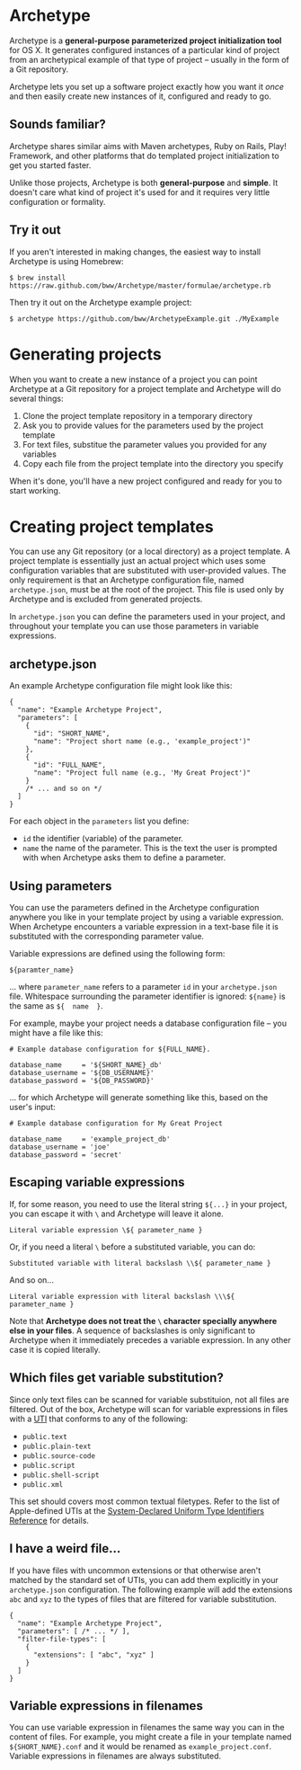 # Archetype
Archetype is a **general-purpose parameterized project initialization tool** for OS X. It generates configured instances of a particular kind of project from an archetypical example of that type of project – usually in the form of a Git repository.

Archetype lets you set up a software project exactly how you want it *once* and then easily create new instances of it, configured and ready to go.

## Sounds familiar?
Archetype shares similar aims with Maven archetypes, Ruby on Rails, Play! Framework, and other platforms that do templated project initialization to get you started faster.

Unlike those projects, Archetype is both **general-purpose** and **simple**. It doesn't care what kind of project it's used for and it requires very little configuration or formality.

## Try it out
If you aren't interested in making changes, the easiest way to install Archetype is using Homebrew:

	$ brew install https://raw.github.com/bww/Archetype/master/formulae/archetype.rb

Then try it out on the Archetype example project:

	$ archetype https://github.com/bww/ArchetypeExample.git ./MyExample
		
# Generating projects
When you want to create a new instance of a project you can point Archetype at a Git repository for a project template and Archetype will do several things:

 1. Clone the project template repository in a temporary directory
 2. Ask you to provide values for the parameters used by the project template
 3. For text files, substitue the parameter values you provided for any variables
 4. Copy each file from the project template into the directory you specify

When it's done, you'll have a new project configured and ready for you to start working.

# Creating project templates
You can use any Git repository (or a local directory) as a project template. A project template is essentially just an actual project which uses some configuration variables that are substituted with user-provided values. The only requirement is that an Archetype configuration file, named `archetype.json`, must be at the root of the project. This file is used only by Archetype and is excluded from generated projects.

In `archetype.json` you can define the parameters used in your project, and throughout your template you can use those parameters in variable expressions.

## archetype.json
An example Archetype configuration file might look like this:

	{
	  "name": "Example Archetype Project",
	  "parameters": [
	    {
	      "id": "SHORT_NAME",
	      "name": "Project short name (e.g., 'example_project')"
	    },
	    {
	      "id": "FULL_NAME",
	      "name": "Project full name (e.g., 'My Great Project')"
	    }
	    /* ... and so on */ 
	  ]
	}

For each object in the 	`parameters` list you define:

 * `id` the identifier (variable) of the parameter.
 * `name` the name of the parameter. This is the text the user is prompted with when Archetype asks them to define a parameter.

## Using parameters
You can use the parameters defined in the Archetype configuration anywhere you like in your template project by using a variable expression. When Archetype encounters a variable expression in a text-base file it is substituted with the corresponding parameter value.

Variable expressions are defined using the following form:

	${paramter_name}
	
... where `parameter_name` refers to a parameter `id` in your `archetype.json` file. Whitespace surrounding the parameter identifier is ignored: `${name}` is the same as `${  name  }`.

For example, maybe your project needs a database configuration file – you might have a file like this:

	# Example database configuration for ${FULL_NAME}.
	
	database_name     = '${SHORT_NAME}_db'
	database_username = '${DB_USERNAME}'
	database_password = '${DB_PASSWORD}'

... for which Archetype will generate something like this, based on the user's input:

	# Example database configuration for My Great Project
	
	database_name     = 'example_project_db'
	database_username = 'joe'
	database_password = 'secret'

## Escaping variable expressions
If, for some reason, you need to use the literal string `${...}` in your project, you can escape it with `\` and Archetype will leave it alone.

	Literal variable expression \${ parameter_name }

Or, if you need a literal `\` before a substituted variable, you can do:

	Substituted variable with literal backslash \\${ parameter_name }

And so on...

	Literal variable expression with literal backslash \\\${ parameter_name }

Note that **Archetype does not treat the `\` character specially anywhere else in your files**. A sequence of backslashes is only significant to Archetype when it immediately precedes a variable expression. In any other case it is copied literally.

## Which files get variable substitution?
Since only text files can be scanned for variable substituion, not all files are filtered. Out of the box, Archetype will scan for variable expressions in files with a [UTI](http://en.wikipedia.org/wiki/Uniform_Type_Identifier) that conforms to any of the following:

 * `public.text`
 * `public.plain-text`
 * `public.source-code`
 * `public.script`
 * `public.shell-script`
 * `public.xml`

This set should covers most common textual filetypes. Refer to the list of Apple-defined UTIs at the [System-Declared Uniform Type Identifiers Reference](https://developer.apple.com/library/mac/#documentation/Miscellaneous/Reference/UTIRef/Articles/System-DeclaredUniformTypeIdentifiers.html) for details.

## I have a weird file...
If you have files with uncommon extensions or that otherwise aren't matched by the standard set of UTIs, you can add them explicitly in your `archetype.json` configuration. The following example will add the extensions `abc` and `xyz` to the types of files that are filtered for variable substitution.

	{
	  "name": "Example Archetype Project",
	  "parameters": [ /* ... */ ],
	  "filter-file-types": [
	    {
	      "extensions": [ "abc", "xyz" ]
	    }
	  ]
	}

## Variable expressions in filenames
You can use variable expression in filenames the same way you can in the content of files. For example, you might create a file in your template named `${SHORT_NAME}.conf` and it would be renamed as `example_project.conf`. Variable expressions in filenames are always substituted.